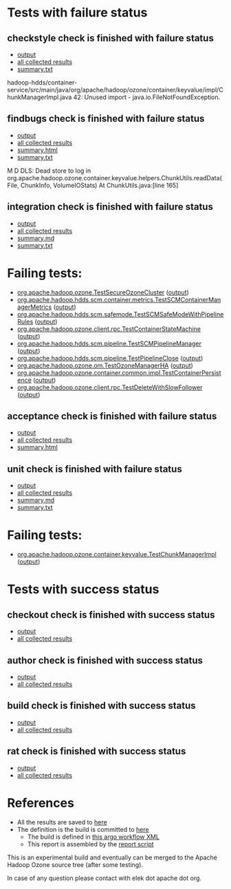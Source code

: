 # Tests with failure status

## checkstyle check is finished with failure status

   * [output](https://raw.githubusercontent.com/elek/ozone-ci-03/master/pr/pr-hdds-2372-lnsqz/checkstyle/output.log)
   * [all collected results](https://github.com/elek/ozone-ci-03/tree/master/pr/pr-hdds-2372-lnsqz/checkstyle)
   * [summary.txt](https://github.com/elek/ozone-ci-03/tree/master/pr/pr-hdds-2372-lnsqz/checkstyle/summary.txt)

hadoop-hdds/container-service/src/main/java/org/apache/hadoop/ozone/container/keyvalue/impl/ChunkManagerImpl.java
 42: Unused import - java.io.FileNotFoundException.

## findbugs check is finished with failure status

   * [output](https://raw.githubusercontent.com/elek/ozone-ci-03/master/pr/pr-hdds-2372-lnsqz/findbugs/output.log)
   * [all collected results](https://github.com/elek/ozone-ci-03/tree/master/pr/pr-hdds-2372-lnsqz/findbugs)
   * [summary.html](https://elek.github.io/ozone-ci-03/pr/pr-hdds-2372-lnsqz/findbugs/summary.html)
   * [summary.txt](https://github.com/elek/ozone-ci-03/tree/master/pr/pr-hdds-2372-lnsqz/findbugs/summary.txt)

M D DLS: Dead store to log in org.apache.hadoop.ozone.container.keyvalue.helpers.ChunkUtils.readData(File, ChunkInfo, VolumeIOStats)  At ChunkUtils.java:[line 165]

## integration check is finished with failure status

   * [output](https://raw.githubusercontent.com/elek/ozone-ci-03/master/pr/pr-hdds-2372-lnsqz/integration/output.log)
   * [all collected results](https://github.com/elek/ozone-ci-03/tree/master/pr/pr-hdds-2372-lnsqz/integration)
   * [summary.md](https://github.com/elek/ozone-ci-03/tree/master/pr/pr-hdds-2372-lnsqz/integration/summary.md)
   * [summary.txt](https://github.com/elek/ozone-ci-03/tree/master/pr/pr-hdds-2372-lnsqz/integration/summary.txt)

# Failing tests: 

 * [org.apache.hadoop.ozone.TestSecureOzoneCluster](hadoop-ozone/integration-test/org.apache.hadoop.ozone.TestSecureOzoneCluster.txt) ([output](hadoop-ozone/integration-test/org.apache.hadoop.ozone.TestSecureOzoneCluster-output.txt))
 * [org.apache.hadoop.hdds.scm.container.metrics.TestSCMContainerManagerMetrics](hadoop-ozone/integration-test/org.apache.hadoop.hdds.scm.container.metrics.TestSCMContainerManagerMetrics.txt) ([output](hadoop-ozone/integration-test/org.apache.hadoop.hdds.scm.container.metrics.TestSCMContainerManagerMetrics-output.txt))
 * [org.apache.hadoop.hdds.scm.safemode.TestSCMSafeModeWithPipelineRules](hadoop-ozone/integration-test/org.apache.hadoop.hdds.scm.safemode.TestSCMSafeModeWithPipelineRules.txt) ([output](hadoop-ozone/integration-test/org.apache.hadoop.hdds.scm.safemode.TestSCMSafeModeWithPipelineRules-output.txt))
 * [org.apache.hadoop.ozone.client.rpc.TestContainerStateMachine](hadoop-ozone/integration-test/org.apache.hadoop.ozone.client.rpc.TestContainerStateMachine.txt) ([output](hadoop-ozone/integration-test/org.apache.hadoop.ozone.client.rpc.TestContainerStateMachine-output.txt))
 * [org.apache.hadoop.hdds.scm.pipeline.TestSCMPipelineManager](hadoop-ozone/integration-test/org.apache.hadoop.hdds.scm.pipeline.TestSCMPipelineManager.txt) ([output](hadoop-ozone/integration-test/org.apache.hadoop.hdds.scm.pipeline.TestSCMPipelineManager-output.txt))
 * [org.apache.hadoop.hdds.scm.pipeline.TestPipelineClose](hadoop-ozone/integration-test/org.apache.hadoop.hdds.scm.pipeline.TestPipelineClose.txt) ([output](hadoop-ozone/integration-test/org.apache.hadoop.hdds.scm.pipeline.TestPipelineClose-output.txt))
 * [org.apache.hadoop.ozone.om.TestOzoneManagerHA](hadoop-ozone/integration-test/org.apache.hadoop.ozone.om.TestOzoneManagerHA.txt) ([output](hadoop-ozone/integration-test/org.apache.hadoop.ozone.om.TestOzoneManagerHA-output.txt))
 * [org.apache.hadoop.ozone.container.common.impl.TestContainerPersistence](hadoop-ozone/integration-test/org.apache.hadoop.ozone.container.common.impl.TestContainerPersistence.txt) ([output](hadoop-ozone/integration-test/org.apache.hadoop.ozone.container.common.impl.TestContainerPersistence-output.txt))
 * [org.apache.hadoop.ozone.client.rpc.TestDeleteWithSlowFollower](hadoop-ozone/integration-test/org.apache.hadoop.ozone.client.rpc.TestDeleteWithSlowFollower.txt) ([output](hadoop-ozone/integration-test/org.apache.hadoop.ozone.client.rpc.TestDeleteWithSlowFollower-output.txt))

## acceptance check is finished with failure status

   * [output](https://raw.githubusercontent.com/elek/ozone-ci-03/master/pr/pr-hdds-2372-lnsqz/acceptance/output.log)
   * [all collected results](https://github.com/elek/ozone-ci-03/tree/master/pr/pr-hdds-2372-lnsqz/acceptance)
   * [summary.html](https://elek.github.io/ozone-ci-03/pr/pr-hdds-2372-lnsqz/acceptance/summary.html)


## unit check is finished with failure status

   * [output](https://raw.githubusercontent.com/elek/ozone-ci-03/master/pr/pr-hdds-2372-lnsqz/unit/output.log)
   * [all collected results](https://github.com/elek/ozone-ci-03/tree/master/pr/pr-hdds-2372-lnsqz/unit)
   * [summary.md](https://github.com/elek/ozone-ci-03/tree/master/pr/pr-hdds-2372-lnsqz/unit/summary.md)
   * [summary.txt](https://github.com/elek/ozone-ci-03/tree/master/pr/pr-hdds-2372-lnsqz/unit/summary.txt)

# Failing tests: 

 * [org.apache.hadoop.ozone.container.keyvalue.TestChunkManagerImpl](hadoop-hdds/container-service/org.apache.hadoop.ozone.container.keyvalue.TestChunkManagerImpl.txt) ([output](hadoop-hdds/container-service/org.apache.hadoop.ozone.container.keyvalue.TestChunkManagerImpl-output.txt))


# Tests with success status

## checkout check is finished with success status

   * [output](https://raw.githubusercontent.com/elek/ozone-ci-03/master/pr/pr-hdds-2372-lnsqz/checkout/output.log)
   * [all collected results](https://github.com/elek/ozone-ci-03/tree/master/pr/pr-hdds-2372-lnsqz/checkout)


## author check is finished with success status

   * [output](https://raw.githubusercontent.com/elek/ozone-ci-03/master/pr/pr-hdds-2372-lnsqz/author/output.log)
   * [all collected results](https://github.com/elek/ozone-ci-03/tree/master/pr/pr-hdds-2372-lnsqz/author)


## build check is finished with success status

   * [output](https://raw.githubusercontent.com/elek/ozone-ci-03/master/pr/pr-hdds-2372-lnsqz/build/output.log)
   * [all collected results](https://github.com/elek/ozone-ci-03/tree/master/pr/pr-hdds-2372-lnsqz/build)


## rat check is finished with success status

   * [output](https://raw.githubusercontent.com/elek/ozone-ci-03/master/pr/pr-hdds-2372-lnsqz/rat/output.log)
   * [all collected results](https://github.com/elek/ozone-ci-03/tree/master/pr/pr-hdds-2372-lnsqz/rat)




# References

 * All the results are saved to [here](https://github.com/elek/ozone-ci-03/tree/master/pr/pr-hdds-2372-lnsqz/)
 * The definition is the build is committed to [here](https://github.com/elek/argo-ozone)
    * The build is defined in [this argo workflow XML](https://github.com/elek/argo-ozone/blob/master/ozone-build.yaml)
    * This report is assembled by the [report script](https://github.com/elek/argo-ozone/blob/master/scripts/report.sh)

This is an experimental build and eventually can be merged to the Apache Hadoop Ozone source tree (after some testing).

In case of any question please contact with elek dot apache dot org.
